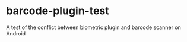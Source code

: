 # barcode-plugin-test
A test of the conflict between biometric plugin and barcode scanner on Android
